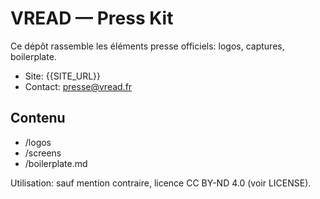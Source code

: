 # VREAD — Press Kit

Ce dépôt rassemble les éléments presse officiels: logos, captures, boilerplate.

- Site: {{SITE_URL}}
- Contact: presse@vread.fr

## Contenu
- /logos
- /screens
- /boilerplate.md

Utilisation: sauf mention contraire, licence CC BY-ND 4.0 (voir LICENSE).